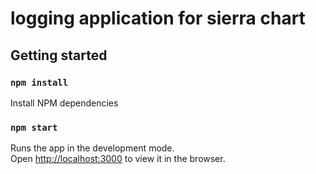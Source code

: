 # logging application for sierra chart

## Getting started

### `npm install`

Install NPM dependencies

### `npm start`

Runs the app in the development mode.\
Open [http://localhost:3000](http://localhost:3000) to view it in the browser.
